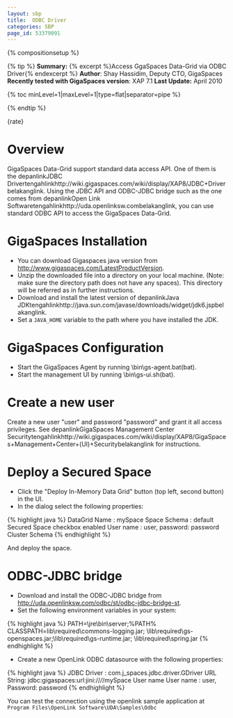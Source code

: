 ```yaml
---
layout: sbp
title:  ODBC Driver
categories: SBP
page_id: 53379091
---
```


{% compositionsetup %}

{% tip %}
**Summary:** {% excerpt %}Access GgaSpaces Data-Grid via ODBC Driver{% endexcerpt %}
**Author**: Shay Hassidim, Deputy CTO, GigaSpaces
**Recently tested with GigaSpaces version**: XAP 7.1
**Last Update:** April 2010

{% toc minLevel=1|maxLevel=1|type=flat|separator=pipe %}

{% endtip %}

{rate}

# Overview
GigaSpaces Data-Grid support standard data access API. One of them is the depanlinkJDBC Drivertengahlinkhttp://wiki.gigaspaces.com/wiki/display/XAP8/JDBC+Driverbelakanglink. Using the JDBC API and ODBC-JDBC bridge such as the one comes from depanlinkOpen Link Softwaretengahlinkhttp://uda.openlinksw.combelakanglink, you can use standard ODBC API to access the GigaSpaces Data-Grid.

# GigaSpaces Installation
- You can download Gigaspaces java version from http://www.gigaspaces.com/LatestProductVersion.
- Unzip the downloaded file into a directory on your local machine. (Note: make sure the directory path does not have any spaces). This directory will be referred as <GigaSpaces root> in further instructions.
- Download and install the latest version of depanlinkJava JDKtengahlinkhttp://java.sun.com/javase/downloads/widget/jdk6.jspbelakanglink.
- Set a `JAVA_HOME` variable to the path where you have installed the JDK.

# GigaSpaces Configuration
- Start the GigaSpaces Agent by running <GigaSpaces root>\bin\gs-agent.bat(bat).
- Start the management UI by running <GigaSpaces root>\bin\gs-ui.sh(bat).

# Create a new user
Create a new user "user" and password "password" and grant it all access privileges.
See depanlinkGigaSpaces Management Center Securitytengahlinkhttp://wiki.gigaspaces.com/wiki/display/XAP8/GigaSpaces+Management+Center+(UI)+Securitybelakanglink for instructions.

# Deploy a Secured Space
- Click  the  "Deploy In-Memory Data Grid" button (top left, second button) in the UI.
- In the dialog  select the following properties:


{% highlight java %}
DataGrid Name : mySpace
Space Schema : default
Secured Space checkbox enabled
User name : user, password: password
Cluster Schema <None>
{% endhighlight %}

And deploy the space.

# ODBC-JDBC bridge
- Download and install the ODBC-JDBC bridge from http://uda.openlinksw.com/odbc/st/odbc-jdbc-bridge-st.
- Set the following environment variables in your system:


{% highlight java %}
PATH=<Your Java Install directory>\jre\bin\server;%PATH%
CLASSPATH=<GigaSpaces root>lib\required\commons-logging.jar;
<GigaSpaces root>\lib\required\gs-openspaces.jar;<GigaSpaces root>\lib\required\gs-runtime.jar;
<GigaSpaces root>\lib\required\spring.jar
{% endhighlight %}


- Create a new OpenLink ODBC datasource with the following properties:


{% highlight java %}
JDBC Driver : com.j_spaces.jdbc.driver.GDriver
URL String: jdbc:gigaspaces:url:jini://*/*/mySpace
User name  User name : user, Password: password
{% endhighlight %}


You can test the connection using the openlink sample application at `Program Files\OpenLink Software\UDA\Samples\Odbc`

